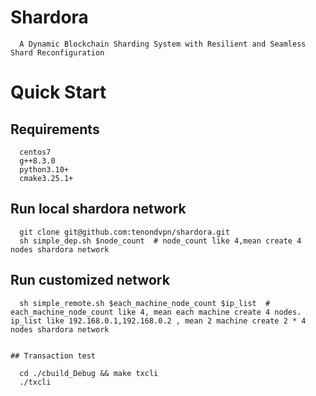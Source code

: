# Shardora
      A Dynamic Blockchain Sharding System with Resilient and Seamless Shard Reconfiguration

# Quick Start
## Requirements
      centos7
      g++8.3.0
      python3.10+
      cmake3.25.1+

## Run local shardora network
      git clone git@github.com:tenondvpn/shardora.git
      sh simple_dep.sh $node_count  # node_count like 4,mean create 4 nodes shardora network
	  
## Run customized network
      sh simple_remote.sh $each_machine_node_count $ip_list  # each_machine_node_count like 4, mean each machine create 4 nodes. ip_list like 192.168.0.1,192.168.0.2 , mean 2 machine create 2 * 4 nodes shardora network
```

## Transaction test
```
      cd ./cbuild_Debug && make txcli
      ./txcli
```

